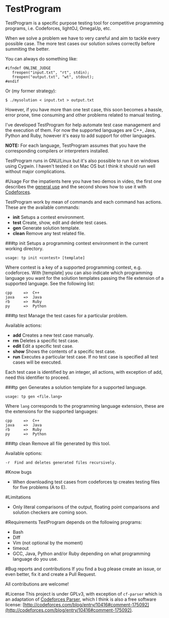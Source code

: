 TestProgram
============
TestProgram is a specific purpose testing tool for competitive programming programs, i.e. Codeforces, lightOJ, OmegaUp, etc.

When we solve a problem we have to very careful and aim to tackle every possible case. The more test cases our solution solves correctly before summiting the better.

You can always do something like:

    #ifndef ONLINE_JUDGE
       freopen("input.txt", "rt", stdin);
       freopen("output.txt", "wt", stdout);
    #endif

Or (my former strategy):

    $ ./mysolution < input.txt > output.txt

However, if you have more than one test case, this soon becomes a hassle, error prone, time consuming and other problems related to manual testing.

I've developed TestProgram for help automate test case management and the execution of them. For now the supported languages are C++, Java, Python and Ruby, however it's easy to add support for other languages.

**NOTE:** For each language, TestProgram assumes that you have the corresponding compilers or interpreters installed.

TestProgram runs in GNU/Linux but it's also possible to run it on windows using Cygwin. I haven't tested it on Mac OS but I think it should run well without major complications.

#Usage
For the impatients here you have two demos in video, the first one describes the [general use](https://www.youtube.com/watch?v=FldqcTG9zCQ) and the second shows how to use it with [Codeforces](https://www.youtube.com/watch?v=92XV1V0NjBY).

TestProgram work by mean of commands and each command has actions. These are the available commands:

- **init**    Setups a contest environment.
- **test**    Create, show, edit and delete test cases.
- **gen**     Generate solution template.
- **clean**   Remove any test related file.


###tp init
Setups a programming contest environment in the current working directory.

    usage: tp init <contest> [template]

Where contest is a key of a supported programming contest, e.g. codeforces.
With [template] you can also indicate which programming language you want for the solution templates passing the file extension of a supported language. See the following list:

    cpp     =>  C++
    java    =>  Java
    rb      =>  Ruby
    py      =>  Python

###tp test
Manage the test cases for a particular problem.

Available actions:

- **add**     Creates a new test case manually.
- **rm**      Deletes a specific test case.
- **edit**    Edit a specific test case.
- **show**    Shows the contents of a specific test case.
- **run**     Executes a particular test case. If no test case is specified all test cases will be executed.

Each test case is identified by an integer, all actions, with exception of add, need this identifier to proceed.

###tp gen
Generates a solution template for a supported language.

    usage: tp gen <file.lang>

Where `lang` corresponds to the programming language extension, these
are the extensions for the supported languages:

    cpp     =>  C++
    java    =>  Java
    rb      =>  Ruby
    py      =>  Python


###tp clean
Remove all file generated by this tool.

Available options:

    -r  Find and deletes generated files recursively.

#Know bugs
- When downloading test cases from codeforces tp creates testing files for five problems (A to E).

#Limitations
 - Only literal comparisons of the output, floating point comparisons and solution checkers are coming soon.

#Requirements
TestProgram depends on the following programs:

- Bash
- Diff
- Vim (not optional by the moment)
- timeout
- GCC, Java, Python and/or Ruby depending on what programming language do you use.

#Bug reports and contributions
If you find a bug please create an issue, or even better, fix it and create a Pull Request.

All contributions are welcome!

#License
This project is under GPLv3, with exception of `cf-parser` which is an adaptation of [Codeforces Parser](https://github.com/johnathan79717/codeforces-parser), which I think is also a free software license: [http://codeforces.com/blog/entry/10416#comment-175092](http://codeforces.com/blog/entry/10416#comment-175092).
